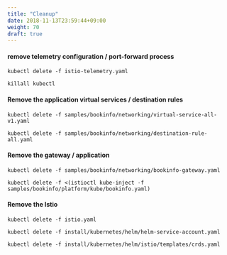 ```yaml
---
title: "Cleanup"
date: 2018-11-13T23:59:44+09:00
weight: 70
draft: true
---
```


#### remove telemetry configuration / port-forward process

```
kubectl delete -f istio-telemetry.yaml

killall kubectl
```

#### Remove the application virtual services / destination rules

```
kubectl delete -f samples/bookinfo/networking/virtual-service-all-v1.yaml

kubectl delete -f samples/bookinfo/networking/destination-rule-all.yaml
```

#### Remove the gateway / application

```
kubectl delete -f samples/bookinfo/networking/bookinfo-gateway.yaml

kubectl delete -f <(istioctl kube-inject -f samples/bookinfo/platform/kube/bookinfo.yaml)
```

#### Remove the Istio

```
kubectl delete -f istio.yaml

kubectl delete -f install/kubernetes/helm/helm-service-account.yaml

kubectl delete -f install/kubernetes/helm/istio/templates/crds.yaml
```

